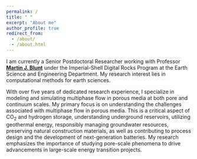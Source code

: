 ```yaml
---
permalink: /
title: " "
excerpt: "About me"
author_profile: true
redirect_from: 
  - /about/
  - /about.html
---
```

<!--
> __Update:__ I will be starting as an assistant professor at Imperial College London in January 2024, with a co-appointment from [Earth Science Engineering](https://www.imperial.ac.uk/earth-science/) and [I-X (Imperial + AI)](https://ix.imperial.ac.uk/). My group focuses on AI for Energy Transition, with special emphasis on subsurface energy storage and CO$_2$ geological storage. Please reach out if you are interested in [Ph.D. opportunity](https://www.imperial.ac.uk/media/imperial-college/grantham-institute/public/dtp/2024-projects/grantham-institute-2024-projects/2024_27_ESE_GW.pdf) in Fall 2024!
-->
I am currently a Senior Postdoctoral Researcher working with Professor **[Martin J. Blunt](https://www.imperial.ac.uk/people/m.blunt)** under the Imperial-Shell Digital Rocks Program at the Earth Science and Engineering Department. My research interest lies in computational methods for earth sciences.

With over five years of dedicated research experience, I specialize in modeling and simulating multiphase flow in porous media at both pore and continuum scales. My primary focus is on understanding the challenges associated with multiphase flow in porous media. This is a critical aspect of CO<sub>2</sub> and hydrogen storage, understanding underground reservoirs, utilizing geothermal energy, responsibly managing groundwater resources, preserving natural construction materials, as well as contributing to process design and the development of next-generation batteries. My research emphasizes the importance of studying pore-scale phenomena to drive advancements in large-scale energy transition projects.

<!-- Check out ccsnet.ai, a machine learning-based web application for real-time CO2 -->
<!-- plume migration and pressure buildup prediction. This web application provides 1,000 predictions per day to researchers, students, regulators, and industrial users across the world.-->


<!--
For more info
------
More info about configuring academicpages can be found in [the guide](https://academicpages.github.io/markdown/). The [guides for the Minimal Mistakes theme](https://mmistakes.github.io/minimal-mistakes/docs/configuration/) (which this theme was forked from) might also be helpful.
--- 
-->
